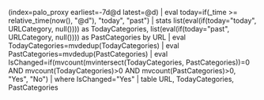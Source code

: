
(index=palo_proxy earliest=-7d@d latest=@d)
| eval today=if(_time >= relative_time(now(), "@d"), "today", "past")
| stats list(eval(if(today="today", URLCategory, null()))) as TodayCategories,
        list(eval(if(today="past", URLCategory, null()))) as PastCategories by URL
| eval TodayCategories=mvdedup(TodayCategories)
| eval PastCategories=mvdedup(PastCategories)
| eval IsChanged=if(mvcount(mvintersect(TodayCategories, PastCategories))=0 AND mvcount(TodayCategories)>0 AND mvcount(PastCategories)>0, "Yes", "No")
| where IsChanged="Yes"
| table URL, TodayCategories, PastCategories
